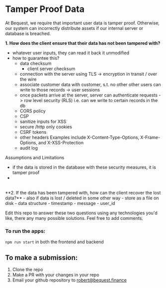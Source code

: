 # Tamper Proof Data

At Bequest, we require that important user data is tamper proof. Otherwise, our system can incorrectly distribute assets if our internal server or database is breached. 

**1. How does the client ensure that their data has not been tampered with?**
- whatever user inputs, they can read it back it unmodified
- how to guarantee this?
  - data checksum 
    - client server checksum
  - connection with the server using TLS -> encryption in transit / over the wire
  - associate customer data with customer, s.t. no other other users can write to those records -> user sessions  
  - once packets arrive at the server, server can authenticate requests -> row level security (RLS) i.e. can we write to certain records in the db
  - CORS policy
  - CSP
  - sanitize inputs for XSS
  - secure /http only cookies
  - CSRF tokens
  - other headers Examples include X-Content-Type-Options, X-Frame-Options, and X-XSS-Protection
  - audit log


Assumptions and Limitations
  - if the data is stored in the database with these security measures, it is tamper proof
  - 

<br />
**2. If the data has been tampered with, how can the client recover the lost data?**
    - also if data is lost / deleted in some other way
    - store as a file on disk
      - data structure
        - timestamp
        - message
        - user_id

Edit this repo to answer these two questions using any technologies you'd like, there any many possible solutions. Feel free to add comments.

### To run the apps:
```npm run start``` in both the frontend and backend

## To make a submission:
1. Clone the repo
2. Make a PR with your changes in your repo
3. Email your github repository to robert@bequest.finance
